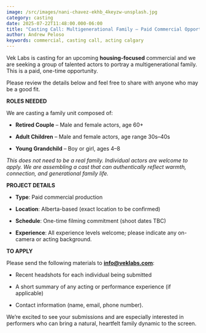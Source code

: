 ```yaml
---
image: /src/images/nani-chavez-ekhb_4keyzw-unsplash.jpg
category: casting
date: 2025-07-22T11:48:00.000-06:00
title: "Casting Call: Multigenerational Family – Paid Commercial Opportunity"
author: Andrew Peloso
keywords: commercial, casting call, acting calgary
---
```

Vek Labs is casting for an upcoming **housing-focused** commercial and we are seeking a group of talented actors to portray a multigenerational family. This is a paid, one-time opportunity.  


Please review the details below and feel free to share with anyone who may be a good fit.  


**ROLES NEEDED**  


We are casting a family unit composed of:

* **Retired Couple** – Male and female actors, age 60+


* **Adult Children** – Male and female actors, age range 30s–40s


* **Young Grandchild** – Boy or girl, ages 4–8



*This does not need to be a real family. Individual actors are welcome to apply. We are assembling a cast that can authentically reflect warmth, connection, and generational family life.* 


**PROJECT DETAILS**

* **Type**: Paid commercial production


* **Location**: Alberta-based (exact location to be confirmed)


* **Schedule**: One-time filming commitment (shoot dates TBC)


* **Experience**: All experience levels welcome; please indicate any on-camera or acting background. 




**TO APPLY**

Please send the following materials to **info@veklabs.com**:

* Recent headshots for each individual being submitted


* A short summary of any acting or performance experience (if applicable)


* Contact information (name, email, phone number). 




We’re excited to see your submissions and are especially interested in performers who can bring a natural, heartfelt family dynamic to the screen.
